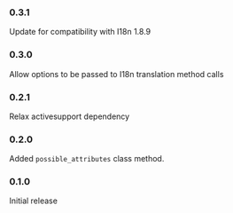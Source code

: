 ### 0.3.1
  Update for compatibility with I18n 1.8.9

### 0.3.0
  Allow options to be passed to I18n translation method calls

### 0.2.1
  Relax activesupport dependency

### 0.2.0
  Added `possible_attributes` class method.

### 0.1.0
  Initial release
